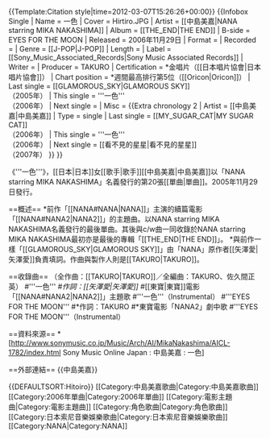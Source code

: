 {{Template:Citation style|time=2012-03-07T15:26:26+00:00}}
{{Infobox Single
| Name           = 一色
| Cover          = Hirtiro.JPG
| Artist         = [[中島美嘉|NANA starring MIKA NAKASHIMA]]
| Album          = [[THE_END|THE END]]
| B-side         = EYES FOR THE MOON
| Released       = 2006年11月29日
| Format         = 
| Recorded       = 
| Genre          = [[J-POP|J-POP]]
| Length         = 
| Label          = [[Sony_Music_Associated_Records|Sony Music Associated Records]]
| Writer         = 
| Producer       = TAKURO
| Certification  = *金唱片（[[日本唱片協會|日本唱片協會]]）
| Chart position = *週間最高排行第5位（[[Oricon|Oricon]]）
| Last single    = [[GLAMOROUS_SKY|GLAMOROUS SKY]]<br />（2005年）
| This single    = '''一色'''<br />（2006年）
| Next single    = 
| Misc           = {{Extra chronology 2
  | Artist         = [[中島美嘉|中島美嘉]]
  | Type           = single
  | Last single    = [[MY_SUGAR_CAT|MY SUGAR CAT]]<br />（2006年）
  | This single    = '''一色'''<br />（2006年）
  | Next single    = [[看不見的星星|看不見的星星]]<br />（2007年）
  }}
}}

《'''一色'''》，[[日本|日本]]女[[歌手|歌手]][[中島美嘉|中島美嘉]]以「NANA starring MIKA NAKASHIMA」名義發行的第20張[[單曲|單曲]]。2005年11月29日發行。

==概述==
*前作「[[NANA#NANA|NANA]]」主演的續篇電影「[[NANA#NANA2|NANA2]]」的主題曲。以NANA starring MIKA NAKASHIMA名義發行的最後單曲。其後與c/w曲一同收錄於NANA starring MIKA NAKASHIMA最初亦是最後的專輯「[[THE_END|THE END]]」。
*與前作一樣「[[GLAMOROUS_SKY|GLAMOROUS SKY]]」由「NANA」原作者[[矢澤愛|矢澤愛]]負責填詞。作曲與製作人則是[[TAKURO|TAKURO]]。

==收錄曲==
（全作曲：[[TAKURO|TAKURO]]／全編曲：TAKURO、佐久間正英）
#'''一色'''
#*作詞：[[矢澤愛|矢澤愛]]
#*[[東寶|東寶]]電影「[[NANA#NANA2|NANA2]]」主題歌
#'''一色'''（Instrumental）
#'''EYES FOR THE MOON'''
#*作詞：TAKURO
#*東寶電影「NANA2」劇中歌
#'''EYES FOR THE MOON'''（Instrumental）

==資料來源==
*[http://www.sonymusic.co.jp/Music/Arch/AI/MikaNakashima/AICL-1782/index.html Sony Music Online Japan : 中島美嘉 : 一色]

==外部連結==
{{中島美嘉}}

{{DEFAULTSORT:Hitoiro}}
[[Category:中島美嘉歌曲|Category:中島美嘉歌曲]]
[[Category:2006年單曲|Category:2006年單曲]]
[[Category:電影主題曲|Category:電影主題曲]]
[[Category:角色歌曲|Category:角色歌曲]]
[[Category:日本索尼音樂娛樂歌曲|Category:日本索尼音樂娛樂歌曲]]
[[Category:NANA|Category:NANA]]